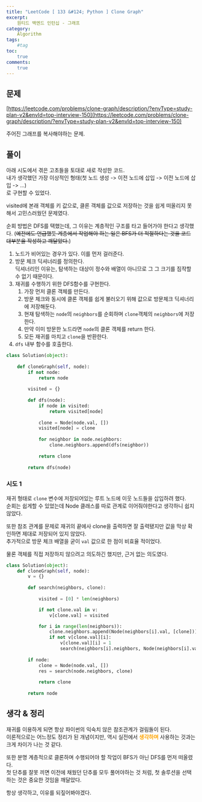```yaml
---
title: "LeetCode [ 133 &#124; Python ] Clone Graph"
excerpt: 
    원티드 백엔드 인턴십 - 그래프
category: 
    Algorithm
tags: 
    #tag
toc: 
    true
comments: 
    true
---
```


<style type = 'text/css'>
    .o{
    font-weight: bold;
    color:orange;
    }
</style>

## 문제  
[https://leetcode.com/problems/clone-graph/description/?envType=study-plan-v2&envId=top-interview-150](https://leetcode.com/problems/clone-graph/description/?envType=study-plan-v2&envId=top-interview-150)  

주어진 그래프를 복사해야하는 문제.

## 풀이  
아래 시도에서 겪은 고초들을 토대로 새로 작성한 코드.  
내가 생각했던 가장 이상적인 형태(첫 노드 생성 -> 이전 노드에 삽입 -> 이전 노드에 삽입 -> ...)   
로 구현할 수 있었다.  
  
visited에 본래 객체를 키 값으로, 클론 객체를 값으로 저장하는 것을 쉽게 떠올리지 못해서 고민스러웠던 문제였다.  

순회 방법은 DFS를 택했는데, 그 이유는 계층적인 구조를 타고 들어가야 한다고 생각했다. (~~예전에도 언급했듯 계층에서 작업해야 하는 일은 BFS가 더 적절하다는 것을 코드 대부분을 작성하고 깨달았다.~~)  
  
  
1. 노드가 비어있는 경우가 있다. 이를 먼저 걸러준다.  
2. 방문 체크 딕셔너리를 정의한다.  
   딕셔너리인 이유는, 탐색하는 대상이 정수와 배열이 아니므로 그 그 크기를 짐작할 수 없기 때문이다.  
3. 재귀를 수행하기 위한 DFS함수를 구현한다.  
   1. 가장 먼저 클론 객체를 만든다.  
   2. 방문 체크와 동시에 클론 객체를 쉽게 불러오기 위해 값으로 방문체크 딕셔너리에 저장해둔다.  
   3. 현재 탐색하는 `node`의 `neighbors`를 순회하며 `clone`객체의 `neighbors`에 저장한다.  
   4. 만약 이미 방문한 노드라면 `node`의 클론 객체를 return 한다.  
   5. 모든 재귀를 마치고 `clone`을 반환한다.  
4. `dfs` 내부 함수를 호출한다.  
   
```python  
class Solution(object):
    
    def cloneGraph(self, node):
        if not node:
            return node
        
        visited = {}
        
        def dfs(node):
            if node in visited:
                return visited[node]
            
            clone = Node(node.val, [])
            visited[node] = clone
            
            for neighbor in node.neighbors:
                clone.neighbors.append(dfs(neighbor))
            
            return clone
        
        return dfs(node)
```  

### 시도 1  
재귀 형태로 `clone` 변수에 저장되어있는 루트 노드에 이웃 노드들을 삽입하려 했다.  
순회는 쉽게할 수 있었는데 Node 클래스를 따로 관계로 이어줘야한다고 생각하니 쉽지 않았다.  
  
또한 참조 관계를 문제로 재귀의 끝에사 clone을 출력하면 잘 출력됐지만 값을 막상 확인하면 제대로 저장되어 있지 않았다.  
추가적으로 방문 체크 배열을 굳이 `val` 값으로 한 점이 비효율 적이었다.  
  
물론 객체를 직접 저장하지 않으려고 의도하긴 했지만, 근거 없는 의도였다.  
  
```python  
class Solution(object):
    def cloneGraph(self, node):
        v = {}
        
        def search(neighbors, clone):
            
            visited = [0] * len(neighbors)

            if not clone.val in v:
                v[clone.val] = visited

            for i in range(len(neighbors)):
                clone.neighbors.append(Node(neighbors[i].val, [clone]))
                if not v[clone.val][i]:
                    v[clone.val][i] = 1
                    search(neighbors[i].neighbors, Node(neighbors[i].val, []))
            
        if node:
            clone = Node(node.val, [])
            res = search(node.neighbors, clone)
                
            return clone
        
        return node
```  

## 생각 & 정리
재귀를 이용하게 되면 항상 파이썬의 익숙치 않은 참조관계가 걸림돌이 된다.  
이론적으로는 어느정도 정리가 된 개념이지만, 역시 실전에서 <span class = "o">생각하며</span> 사용하는 것과는 크게 차이가 나는 것 같다.  
  
또한 분명 계층적으로 클론하며 수행되어야 할 작업이 BFS가 아닌 DFS를 먼저 떠올렸다.  
첫 단추를 잘못 끼면 이전에 채웠던 단추를 모두 풀어야하는 것 처럼, 첫 솔루션을 선택하는 것은 중요한 것임을 깨달았다.  
  
항상 생각하고, 이유를 되짚어봐야겠다.